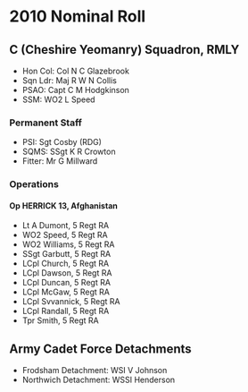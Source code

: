 # 2010 Nominal Roll

## C (Cheshire Yeomanry) Squadron, RMLY

* Hon Col: Col N C Glazebrook
* Sqn Ldr: Maj R W N Collis
* PSAO: Capt C M Hodgkinson
* SSM: WO2 L Speed

### Permanent Staff

* PSI: Sgt Cosby (RDG)
* SQMS: SSgt K R Crowton
* Fitter: Mr G Millward

### Operations

#### Op HERRICK 13, Afghanistan

* Lt A Dumont, 5 Regt RA
* WO2 Speed, 5 Regt RA
* WO2 Williams, 5 Regt RA
* SSgt Garbutt, 5 Regt RA
* LCpl Church, 5 Regt RA
* LCpl Dawson, 5 Regt RA
* LCpl Duncan, 5 Regt RA
* LCpl McGaw, 5 Regt RA
* LCpl Svvannick, 5 Regt RA
* LCpl Randall, 5 Regt RA
* Tpr Smith, 5 Regt RA

## Army Cadet Force Detachments

* Frodsham Detachment: WSI V Johnson
* Northwich Detachment: WSSI Henderson

